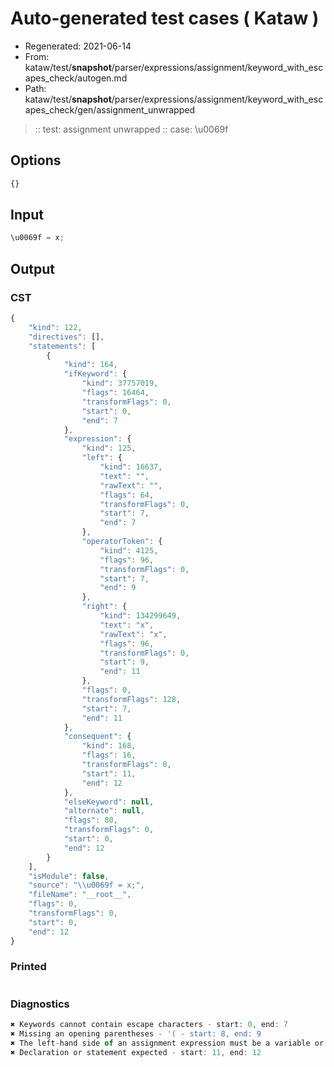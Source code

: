 # Auto-generated test cases ( Kataw )
- Regenerated: 2021-06-14
- From: kataw/test/__snapshot__/parser/expressions/assignment/keyword_with_escapes_check/autogen.md
- Path: kataw/test/__snapshot__/parser/expressions/assignment/keyword_with_escapes_check/gen/assignment_unwrapped
> :: test: assignment unwrapped
> :: case: \u0069f
## Options

`````js
{}
`````
## Input

`````js
\u0069f = x;
`````
## Output

### CST

```javascript
{
    "kind": 122,
    "directives": [],
    "statements": [
        {
            "kind": 164,
            "ifKeyword": {
                "kind": 37757019,
                "flags": 16464,
                "transformFlags": 0,
                "start": 0,
                "end": 7
            },
            "expression": {
                "kind": 125,
                "left": {
                    "kind": 16637,
                    "text": "",
                    "rawText": "",
                    "flags": 64,
                    "transformFlags": 0,
                    "start": 7,
                    "end": 7
                },
                "operatorToken": {
                    "kind": 4125,
                    "flags": 96,
                    "transformFlags": 0,
                    "start": 7,
                    "end": 9
                },
                "right": {
                    "kind": 134299649,
                    "text": "x",
                    "rawText": "x",
                    "flags": 96,
                    "transformFlags": 0,
                    "start": 9,
                    "end": 11
                },
                "flags": 0,
                "transformFlags": 128,
                "start": 7,
                "end": 11
            },
            "consequent": {
                "kind": 168,
                "flags": 16,
                "transformFlags": 0,
                "start": 11,
                "end": 12
            },
            "elseKeyword": null,
            "alternate": null,
            "flags": 80,
            "transformFlags": 0,
            "start": 0,
            "end": 12
        }
    ],
    "isModule": false,
    "source": "\\u0069f = x;",
    "fileName": "__root__",
    "flags": 0,
    "transformFlags": 0,
    "start": 0,
    "end": 12
}
```

### Printed

```javascript

```

### Diagnostics

```javascript
✖ Keywords cannot contain escape characters - start: 0, end: 7
✖ Missing an opening parentheses - '( - start: 8, end: 9
✖ The left-hand side of an assignment expression must be a variable or a property access - start: 7, end: 9
✖ Declaration or statement expected - start: 11, end: 12

```

